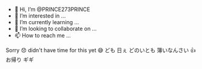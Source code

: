 - 👋 Hi, I’m @PRINCE273PRINCE
- 👀 I’m interested in ...
- 🌱 I’m currently learning ...
- 💞️ I’m looking to collaborate on ...
- 📫 How to reach me ...

<!---
PRINCE273PRINCE/PRINCE273PRINCE is a ✨ special ✨ repository because its `README.md` (this file) appears on your GitHub profile.
You can click the Preview link to take a look at your changes.
--->
Sorry 😞 didn't have time for this yet 😅 
ども 日ぇ どのいとも 
簿いなんさい
👍 お帰り
ギギ

